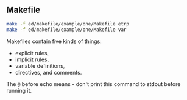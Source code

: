 Makefile
-

````sh
make -f ed/makefile/example/one/Makefile etrp
make -f ed/makefile/example/one/Makefile var
````

Makefiles contain five kinds of things:

* explicit rules,
* implicit rules,
* variable definitions,
* directives, and comments.

The `@` before echo means - don't print this command to stdout before running it.
